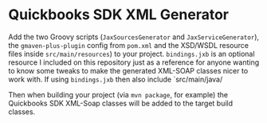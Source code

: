 # Quickbooks SDK XML Generator

Add the two Groovy scripts (`JaxSourcesGenerator` and `JaxServiceGenerator`), the `gmaven-plus-plugin` config from `pom.xml` and
the XSD/WSDL resource files inside `src/main/resources`) to your project. `bindings.jxb` is an optional resource I included
on this repository just as a reference for anyone wanting to know some tweaks to make the generated XML-SOAP classes nicer to work
with. If using `bindings.jxb` then also include `src/main/java/

Then when building your project (via `mvn package`, for example) the Quickbooks SDK XML-Soap classes
will be added to the target build classes.